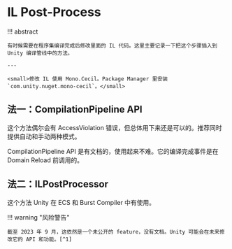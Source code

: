# IL Post-Process

!!! abstract

    有时候需要在程序集编译完成后修改里面的 IL 代码。这里主要记录一下把这个步骤插入到 Unity 编译管线中的方法。

    ---

    <small>修改 IL 使用 Mono.Cecil。Package Manager 里安装 `com.unity.nuget.mono-cecil`。</small>

## 法一：CompilationPipeline API

这个方法偶尔会有 AccessViolation 错误，但总体用下来还是可以的。推荐同时提供自动和手动两种模式。

CompilationPipeline API 是有文档的，使用起来不难。它的编译完成事件是在 Domain Reload 前调用的。

## 法二：ILPostProcessor

这个方法 Unity 在 ECS 和 Burst Compiler 中有使用。

!!! warning "风险警告"

    截至 2023 年 9 月，这依然是一个未公开的 feature，没有文档。Unity 可能会在未来修改它的 API 和功能。[^1]

[^1]: [How does Unity do CodeGen and why can't I do it myself? - Unity Forum](https://forum.unity.com/threads/how-does-unity-do-codegen-and-why-cant-i-do-it-myself.853867/#post-5646937)